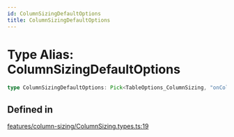 ```yaml
---
id: ColumnSizingDefaultOptions
title: ColumnSizingDefaultOptions
---
```


# Type Alias: ColumnSizingDefaultOptions

```ts
type ColumnSizingDefaultOptions: Pick<TableOptions_ColumnSizing, "onColumnSizingChange">;
```

## Defined in

[features/column-sizing/ColumnSizing.types.ts:19](https://github.com/TanStack/table/blob/main/packages/table-core/src/features/column-sizing/ColumnSizing.types.ts#L19)
